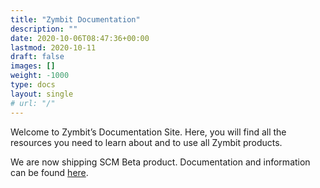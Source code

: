 ```yaml
---
title: "Zymbit Documentation"
description: ""
date: 2020-10-06T08:47:36+00:00
lastmod: 2020-10-11
draft: false
images: []
weight: -1000
type: docs
layout: single
# url: "/"
---
```


Welcome to Zymbit’s Documentation Site. Here, you will find all the resources you need to learn about and to use all Zymbit products.

We are now shipping SCM Beta product. Documentation and information can be found [here](https://zymbit-docs.github.io/docs-staging/branch/beta/).
